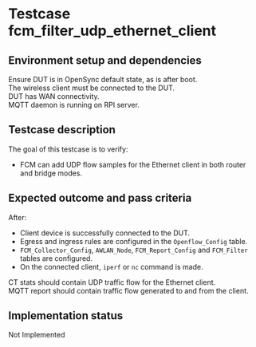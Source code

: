 # Testcase fcm_filter_udp_ethernet_client

## Environment setup and dependencies

Ensure DUT is in OpenSync default state, as is after boot.\
The wireless client must be connected to the DUT.\
DUT has
WAN connectivity.\
MQTT daemon is running on RPI server.

## Testcase description

The goal of this testcase is to verify:

- FCM can add UDP flow samples for the Ethernet client in both router and bridge modes.

## Expected outcome and pass criteria

After:

- Client device is successfully connected to the DUT.
- Egress and ingress rules are configured in the `Openflow_Config` table.
- `FCM_Collector_Config`, `AWLAN_Node`, `FCM_Report_Config` and `FCM_Filter` tables are configured.
- On the connected client, `iperf` or `nc` command is made.

CT stats should contain UDP traffic flow for the Ethernet client.\
MQTT report should contain traffic flow generated to
and from the client.

## Implementation status

Not Implemented
